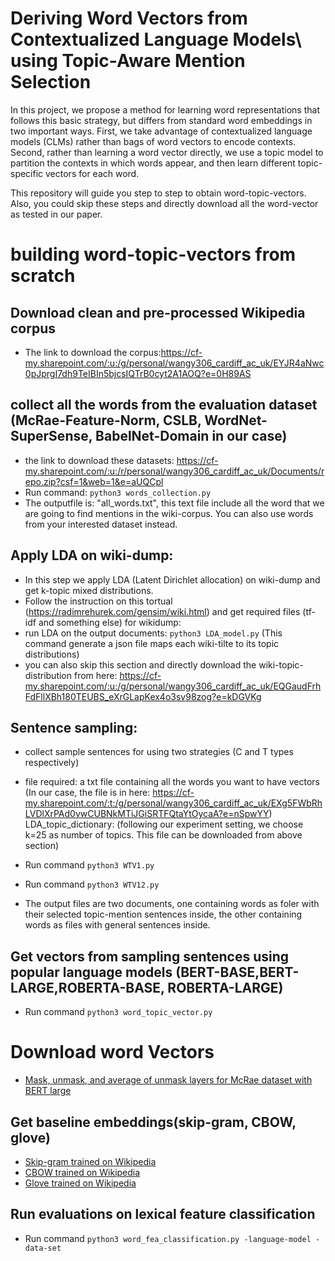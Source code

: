 # Deriving Word Vectors from Contextualized Language Models\\ using Topic-Aware Mention Selection

In this project, we propose a method for learning word representations that follows this basic strategy, but differs from standard word embeddings in two important ways. First, we take advantage of contextualized language models (CLMs) rather than bags of word vectors to encode contexts. Second, rather than learning a word vector directly, we use a topic model to partition the contexts in which words appear, and then learn different topic-specific vectors for each word.

This repository will guide you step to step to obtain word-topic-vectors. Also, you could skip these steps and directly download all the word-vector as tested in our paper. 

# building word-topic-vectors from scratch

## Download clean and pre-processed Wikipedia corpus

- The link to download the corpus:https://cf-my.sharepoint.com/:u:/g/personal/wangy306_cardiff_ac_uk/EYJR4aNwc0pJprgI7dh9TeIBIn5bjcsIQTrB0cyt2A1AOQ?e=0H89AS
## collect all the words from the evaluation dataset (McRae-Feature-Norm, CSLB, WordNet-SuperSense, BabelNet-Domain in our case)

- the link to download these datasets: https://cf-my.sharepoint.com/:u:/r/personal/wangy306_cardiff_ac_uk/Documents/repo.zip?csf=1&web=1&e=aUQCpl
- Run command: `python3 words_collection.py`
- The outputfile is: "all_words.txt", this text file include all the word that we are going to find mentions in the wiki-corpus. You can also use words from your interested dataset instead. 

## Apply LDA on wiki-dump:
- In this step we apply LDA (Latent Dirichlet allocation) on wiki-dump and get k-topic mixed distributions.
- Follow the instruction on this tortual (https://radimrehurek.com/gensim/wiki.html) and get required files (tf-idf and something else) for wikidump:
- run LDA on the output documents: `python3 LDA_model.py` (This command generate a json file maps each wiki-tilte to its topic distributions)
- you can also skip this section and directly download the wiki-topic-distribution from here: https://cf-my.sharepoint.com/:u:/g/personal/wangy306_cardiff_ac_uk/EQGaudFrhFdFllXBh180TEUBS_eXrGLapKex4o3sv98zog?e=kDGVKg

## Sentence sampling:
- collect sample sentences for using two strategies (C and T types respectively)
- file required: 
  a txt file containing all the words you want to have vectors (In our case, the file is in here: https://cf-my.sharepoint.com/:t:/g/personal/wangy306_cardiff_ac_uk/EXg5FWbRhLVDlXrPAd0vwCUBNkMTiJGiSRTFQtaYtOycaA?e=nSpwYY)
  LDA_topic_dictionary: (following our experiment setting, we choose k=25 as number of topics. This file can be downloaded from above section)

- Run command `python3 WTV1.py`
- Run command `python3 WTV12.py` 

- The output files are two documents, one containing words as foler with their selected topic-mention sentences inside, the other containing words as files with general sentences inside.

## Get vectors from sampling sentences using popular language models (BERT-BASE,BERT-LARGE,ROBERTA-BASE, ROBERTA-LARGE)
- Run command `python3 word_topic_vector.py`

# Download word Vectors

- [Mask, unmask, and average of unmask layers for McRae dataset with BERT large](https://filesender.renater.fr/?s=download&token=b3375b5e-78e6-41e0-98cb-b530d4803711)





## Get baseline embeddings(skip-gram, CBOW, glove)
- [Skip-gram trained on Wikipedia](https://cf-my.sharepoint.com/:t:/g/personal/wangy306_cardiff_ac_uk/ERPqned64qRFv-ri5_jN0CIB5z2V7XlKD9I3qm93A80wAw?e=Uu3LvF)
- [CBOW trained on Wikipedia](https://drive.google.com/file/d/171iSHR6GcL3k4IB2JsblHJuifoFarmFZ/view?usp=sharing)
- [Glove trained on Wikipedia](https://cf-my.sharepoint.com/:t:/g/personal/wangy306_cardiff_ac_uk/ESwBA0GD3mRNklhdYVQro08BuBVhLiZRDWX5Lb7uFqialw?e=XDfNnw)

## Run evaluations on lexical feature classification
- Run command `python3 word_fea_classification.py -language-model -data-set`

